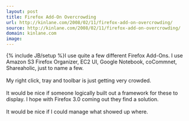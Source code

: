```yaml
---
layout: post
title: Firefox Add-On Overcrowding
url: http://kinlane.com/2008/02/11/firefox-add-on-overcrowding/
source: http://kinlane.com/2008/02/11/firefox-add-on-overcrowding/
domain: kinlane.com
image: 
---
```

{% include JB/setup %}I use quite a few different Firefox Add-Ons.  I use Amazon S3 Firefox Organizer, EC2 UI, Google Notebook, coCommnet, Shareaholic, just to name a few.<br /><br />My right click, tray and toolbar is just getting very crowded.<br /><br />It would be nice if someone logically built out a framework for these to display.  I hope with Firefox 3.0 coming out they find a solution.<br /><br />It would be nice if I could manage what showed up where.